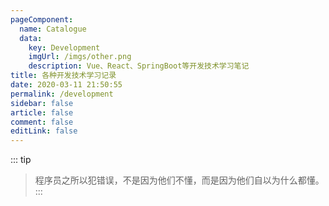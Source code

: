 ```yaml
---
pageComponent: 
  name: Catalogue
  data: 
    key: Development
    imgUrl: /imgs/other.png
    description: Vue、React、SpringBoot等开发技术学习笔记
title: 各种开发技术学习记录
date: 2020-03-11 21:50:55
permalink: /development
sidebar: false
article: false
comment: false
editLink: false
---
```

::: tip
> 程序员之所以犯错误，不是因为他们不懂，而是因为他们自以为什么都懂。
:::